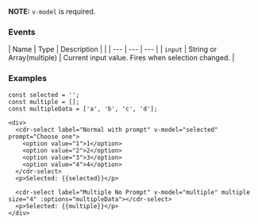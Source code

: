 **NOTE:** `v-model` is required.

### Events
| Name | Type | Description | |
| --- | --- | --- |
| `input` | String or Array(multiple) | Current input value. Fires when selection changed. |

### Examples

```
const selected = '';
const multiple = [];
const multipleData = ['a', 'b', 'c', 'd'];

<div>
  <cdr-select label="Normal with prompt" v-model="selected" prompt="Choose one">
    <option value="1">1</option>
    <option value="2">2</option>
    <option value="3">3</option>
    <option value="4">4</option>
  </cdr-select>
  <p>Selected: {{selected}}</p>

  <cdr-select label="Multiple No Prompt" v-model="multiple" multiple size="4" :options="multipleData"></cdr-select>
  <p>Selected: {{multiple}}</p>
</div>
```
